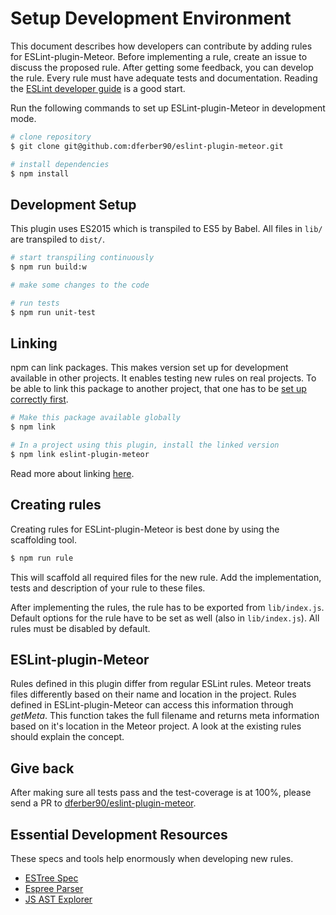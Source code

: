# Setup Development Environment

This document describes how developers can contribute by adding rules for ESLint-plugin-Meteor. Before implementing a rule, create an issue to discuss the proposed rule. After getting some feedback, you can develop the rule. Every rule must have adequate tests and documentation. Reading the [ESLint developer guide](http://eslint.org/docs/developer-guide/) is a good start.


Run the following commands to set up ESLint-plugin-Meteor in development mode.

```bash
# clone repository
$ git clone git@github.com:dferber90/eslint-plugin-meteor.git

# install dependencies
$ npm install
```

## Development Setup

This plugin uses ES2015 which is transpiled to ES5 by Babel. All files in `lib/` are transpiled to `dist/`.

```bash
# start transpiling continuously
$ npm run build:w

# make some changes to the code

# run tests
$ npm run unit-test
```

## Linking

npm can link packages. This makes version set up for development available in other projects. It enables testing new rules on real projects. To be able to link this package to another project, that one has to be [set up correctly first](SETUP_METEOR_PROJECT.md).

```bash
# Make this package available globally
$ npm link

# In a project using this plugin, install the linked version
$ npm link eslint-plugin-meteor
```

Read more about linking [here](https://docs.npmjs.com/cli/link).


## Creating rules

Creating rules for ESLint-plugin-Meteor is best done by using the scaffolding tool.

```bash
$ npm run rule
```

This will scaffold all required files for the new rule. Add the implementation, tests and description of your rule to these files.

After implementing the rules, the rule has to be exported from `lib/index.js`.
Default options for the rule have to be set as well (also in `lib/index.js`).
All rules must be disabled by default.

## ESLint-plugin-Meteor

Rules defined in this plugin differ from regular ESLint rules. Meteor treats files differently based on their name and location in the project. Rules defined in ESLint-plugin-Meteor can access this information through *getMeta*. This function takes the full filename and returns meta information based on it's location in the Meteor project. A look at the existing rules should explain the concept.

## Give back

After making sure all tests pass and the test-coverage is at 100%, please send a PR to [dferber90/eslint-plugin-meteor](https://github.com/dferber90/eslint-plugin-meteor).

## Essential Development Resources

These specs and tools help enormously when developing new rules.
* [ESTree Spec](https://github.com/estree/estree/blob/master/spec.md)
* [Espree Parser](http://eslint.org/parser/)
* [JS AST Explorer](http://felix-kling.de/esprima_ast_explorer/)
